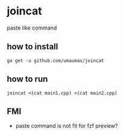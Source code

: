 # joincat

paste like command

## how to install
```
go get -u github.com/umaumax/joincat
```

## how to run
```
joincat <(cat main1.cpp) <(cat main2.cpp)
```


## FMI
* paste command is not fit for fzf preview?
